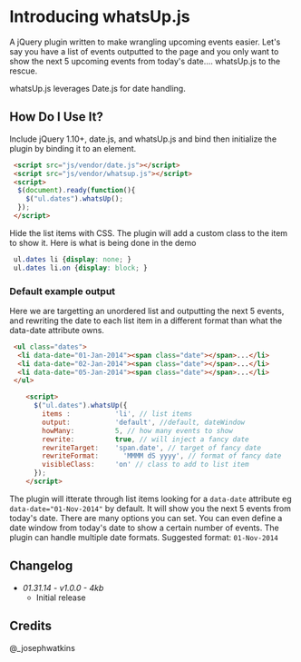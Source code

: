 # Introducing whatsUp.js
A jQuery plugin written to make wrangling upcoming events easier. Let's say you have a list of events outputted to the page and you only want to show the next 5 upcoming events from today's date.... whatsUp.js to the rescue.

whatsUp.js leverages Date.js for date handling.

## How Do I Use It?
Include jQuery 1.10+, date.js, and whatsUp.js and bind then initialize the plugin by binding it to an element.

```html
 <script src="js/vendor/date.js"></script>
 <script src="js/vendor/whatsup.js"></script>
 <script>
  $(document).ready(function(){
    $("ul.dates").whatsUp();
  });
 </script>
```
Hide the list items with CSS. The plugin will add a custom class to the item to show it. Here is what is being done in the demo
```css
 ul.dates li {display: none; }
 ul.dates li.on {display: block; }
```

### Default example output
Here we are targetting an unordered list and outputting the next 5 events, and rewriting the date to each list item in a different format than what the data-date attribute owns.

```html
 <ul class="dates">
  <li data-date="01-Jan-2014"><span class="date"></span>...</li>
  <li data-date="02-Jan-2014"><span class="date"></span>...</li>
  <li data-date="05-Jan-2014"><span class="date"></span>...</li>
 </ul>
```

```html
	<script>
	  $("ul.dates").whatsUp({
	    items :           'li', // list items
	    output:           'default', //default, dateWindow
	    howMany:          5, // how many events to show
	    rewrite:          true, // will inject a fancy date
	    rewriteTarget:    'span.date', // target of fancy date
	    rewriteFormat:  	'MMMM dS yyyy', // format of fancy date
	    visibleClass:     'on' // class to add to list item
	  });
	</script>
```

The plugin will itterate through list items looking for a `data-date` attribute eg `data-date="01-Nov-2014"` by default. It will show you the next 5 events from today's date. There are many options you can set. You can even define a date window from today's date to show a certain number of events. The plugin can handle multiple date formats. Suggested format: `01-Nov-2014`

## Changelog
* _01.31.14 - v1.0.0 - 4kb_
	* Initial release

## Credits
@_josephwatkins
